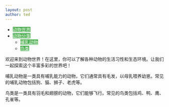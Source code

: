 ```yaml
---
layout: post
author: ted
---
```


<style>
  .nav-tabs .nav-link {
    background-color: #4CAF50; /* 绿色背景 */
    color: white; /* 白色文字 */
  }
  .nav-tabs .nav-link.active {
    background-color: #43A047; /* 绿色背景悬停 */
  }
</style>

<body>

<ul id="myTab" class="nav nav-tabs">
	<li class="nav-item active">
		<a class="nav-link" href="#home" data-toggle="tab">
			 动物世界
		</a>
	</li>
	<li class="nav-item dropdown">
		<a class="nav-link dropdown-toggle" href="#" id="myTabDrop1" data-toggle="dropdown">动物分类
			<b class="caret"></b>
		</a>
		<ul class="dropdown-menu" role="menu" aria-labelledby="myTabDrop1">
			<li><a class="nav-link" href="#jmeter" tabindex="-1" data-toggle="tab">哺乳动物</a></li>
			<li><a class="nav-link" href="#ejb" tabindex="-1" data-toggle="tab">鸟类</a></li>
		</ul>
	</li>
</ul>
<div id="myTabContent" class="tab-content">
	<div class="tab-pane fade show active" id="home">
		<p>欢迎来到动物世界！在这里，你可以了解各种动物的生活习性和生态环境。让我们一起探索这个丰富多彩的世界吧！</p>
	</div>
	<div class="tab-pane fade" id="jmeter">
		<p>哺乳动物是一类具有哺乳能力的动物，它们通常具有毛发，以母乳喂养幼崽。常见的哺乳动物包括狗、猫、狮子、老虎等。</p>
	</div>
	<div class="tab-pane fade" id="ejb">
		<p>鸟类是一类具有羽毛和翅膀的动物，它们能够飞行。常见的鸟类包括鸡、鸭、鹰、孔雀等。</p>
	</div>
</div>

</body>